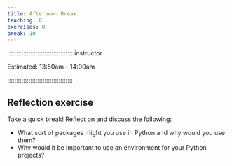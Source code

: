 ```yaml
---
title: Afternoon Break
teaching: 0
exercises: 0
break: 10
---
```


::::::::::::::::::::::::::::::::::::: instructor

Estimated: 13:50am - 14:00am

:::::::::::::::::::::::::::::::::::::

## Reflection exercise

Take a quick break! Reflect on and discuss the following:

- What sort of packages might you use in Python and why would you use them?
- Why would it be important to use an environment for your Python projects?
